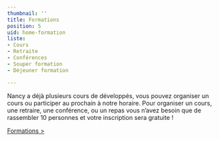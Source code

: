 ```yaml
---
thumbnail: ''
title: Formations
position: 5
uid: home-formation
liste:
- Cours
- Retraite
- Conférences
- Souper formation
- Déjeuner formation

---
```

Nancy a déjà plusieurs cours de développés, vous pouvez organiser un cours ou participer au prochain à notre horaire. Pour organiser un cours, une retraire, une conférence, ou un repas vous n’avez besoin que de rassembler 10 personnes et votre inscription sera gratuite !

<a href="/formations">Formations ></a>